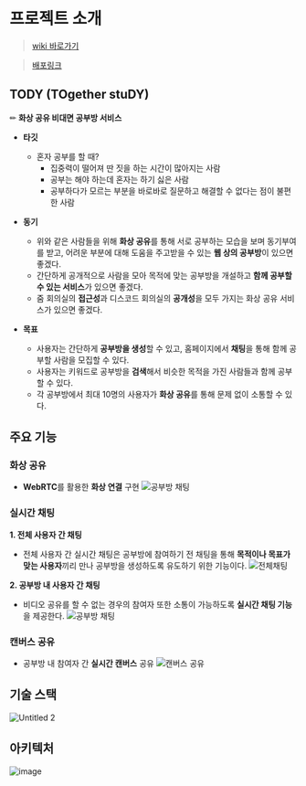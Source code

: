 # 프로젝트 소개
> [wiki 바로가기](https://github.com/boostcampwm-2022/web30-TODY/wiki)

> [배포링크](https://tody.kr/)

## TODY (TOgether stuDY)

✏ **화상 공유 비대면 공부방 서비스**

- **타깃**
    - 혼자 공부를 할 때?
        - 집중력이 떨어져 딴 짓을 하는 시간이 많아지는 사람
        - 공부는 해야 하는데 혼자는 하기 싫은 사람
        - 공부하다가 모르는 부분을 바로바로 질문하고 해결할 수 없다는 점이 불편한 사람
        

- **동기**
    - 위와 같은 사람들을 위해 **화상 공유**를 통해 서로 공부하는 모습을 보며 동기부여를 받고, 어려운 부분에 대해 도움을 주고받을 수 있는 **웹 상의 공부방**이 있으면 좋겠다.
    - 간단하게 공개적으로 사람을 모아 목적에 맞는 공부방을 개설하고 **함께 공부할 수 있는 서비스**가 있으면 좋겠다.
    - 줌 회의실의 **접근성**과 디스코드 회의실의 **공개성**을 모두 가지는 화상 공유 서비스가 있으면 좋겠다.
            

- **목표**
    - 사용자는 간단하게 **공부방을 생성**할 수 있고, 홈페이지에서 **채팅**을 통해 함께 공부할 사람을 모집할 수 있다.
    - 사용자는 키워드로 공부방을 **검색**해서 비슷한 목적을 가진 사람들과 함께 공부할 수 있다.
    - 각 공부방에서 최대 10명의 사용자가 **화상 공유**를 통해 문제 없이 소통할 수 있다.


## 주요 기능

### 화상 공유

- **WebRTC**를 활용한 **화상 연결** 구현
     ![공부방 채팅](https://user-images.githubusercontent.com/109154976/207522850-2fcf00f7-79d8-442a-ad47-c3ba0cf615ff.gif)


### 실시간 채팅

**1. 전체 사용자 간 채팅**

- 전체 사용자 간 실시간 채팅은 공부방에 참여하기 전 채팅을 통해 **목적이나 목표가 맞는 사용자**끼리 만나 공부방을 생성하도록 유도하기 위한 기능이다.
    ![전체채팅](https://user-images.githubusercontent.com/109154976/207523013-43401208-f896-4ed4-84ca-5c644d96c7cc.gif)



**2. 공부방 내 사용자 간 채팅**

- 비디오 공유를 할 수 없는 경우의 참여자 또한 소통이 가능하도록 **실시간 채팅 기능**을 제공한다.
    ![공부방 채팅](https://user-images.githubusercontent.com/109154976/207522850-2fcf00f7-79d8-442a-ad47-c3ba0cf615ff.gif)

    


### 캔버스 공유

- 공부방 내 참여자 간 **실시간 캔버스** 공유
    ![캔버스 공유](https://user-images.githubusercontent.com/109154976/207522916-31fafde5-6a11-400f-9b83-b5d55e2beb91.gif)


## 기술 스택

![Untitled 2](https://user-images.githubusercontent.com/109154976/206093781-88aef41d-b9fd-4632-a07c-62b1b34faa07.png)

## 아키텍처

![image](https://user-images.githubusercontent.com/109154976/207525357-af7d36cb-e53e-49c8-9f2d-61484cd6aaa6.png)

